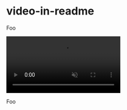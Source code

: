 # video-in-readme

Foo

<video muted autoplay loop playsinline src="https://media.giphy.com/media/150mkivSaaU3m/giphy.mp4"></video>

Foo
